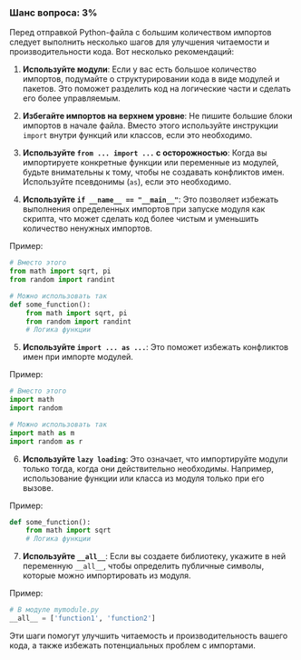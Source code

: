 ### Шанс вопроса: 3%

Перед отправкой Python-файла с большим количеством импортов следует выполнить несколько шагов для улучшения читаемости и производительности кода. Вот несколько рекомендаций:

1. **Используйте модули**: Если у вас есть большое количество импортов, подумайте о структурировании кода в виде модулей и пакетов. Это поможет разделить код на логические части и сделать его более управляемым.

2. **Избегайте импортов на верхнем уровне**: Не пишите большие блоки импортов в начале файла. Вместо этого используйте инструкции `import` внутри функций или классов, если это необходимо.

3. **Используйте `from ... import ...` с осторожностью**: Когда вы импортируете конкретные функции или переменные из модулей, будьте внимательны к тому, чтобы не создавать конфликтов имен. Используйте псевдонимы (`as`), если это необходимо.

4. **Используйте `if __name__ == "__main__"`**: Это позволяет избежать выполнения определенных импортов при запуске модуля как скрипта, что может сделать код более чистым и уменьшить количество ненужных импортов.

Пример:
```python
# Вместо этого
from math import sqrt, pi
from random import randint

# Можно использовать так
def some_function():
    from math import sqrt, pi
    from random import randint
    # Логика функции
```

5. **Используйте `import ... as ...`**: Это поможет избежать конфликтов имен при импорте модулей.

Пример:
```python
# Вместо этого
import math
import random

# Можно использовать так
import math as m
import random as r
```

6. **Используйте `lazy loading`**: Это означает, что импортируйте модули только тогда, когда они действительно необходимы. Например, использование функции или класса из модуля только при его вызове.

Пример:
```python
def some_function():
    from math import sqrt
    # Логика функции
```

7. **Используйте `__all__`**: Если вы создаете библиотеку, укажите в ней переменную `__all__`, чтобы определить публичные символы, которые можно импортировать из модуля.

Пример:
```python
# В модуле mymodule.py
__all__ = ['function1', 'function2']
```

Эти шаги помогут улучшить читаемость и производительность вашего кода, а также избежать потенциальных проблем с импортами.